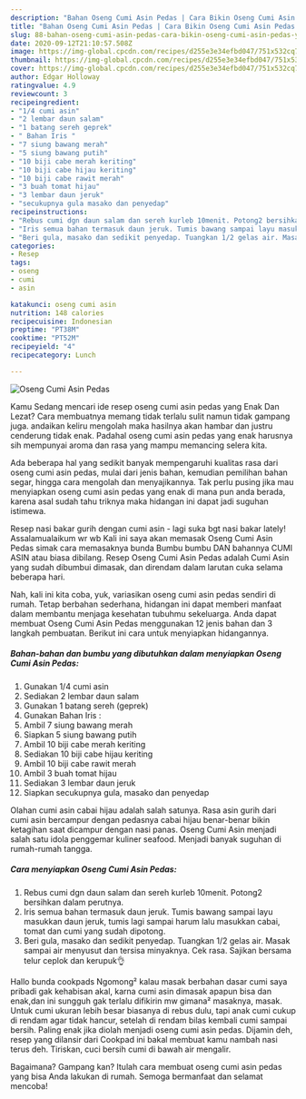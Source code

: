 ```yaml
---
description: "Bahan Oseng Cumi Asin Pedas | Cara Bikin Oseng Cumi Asin Pedas Yang Paling Enak"
title: "Bahan Oseng Cumi Asin Pedas | Cara Bikin Oseng Cumi Asin Pedas Yang Paling Enak"
slug: 88-bahan-oseng-cumi-asin-pedas-cara-bikin-oseng-cumi-asin-pedas-yang-paling-enak
date: 2020-09-12T21:10:57.508Z
image: https://img-global.cpcdn.com/recipes/d255e3e34efbd047/751x532cq70/oseng-cumi-asin-pedas-foto-resep-utama.jpg
thumbnail: https://img-global.cpcdn.com/recipes/d255e3e34efbd047/751x532cq70/oseng-cumi-asin-pedas-foto-resep-utama.jpg
cover: https://img-global.cpcdn.com/recipes/d255e3e34efbd047/751x532cq70/oseng-cumi-asin-pedas-foto-resep-utama.jpg
author: Edgar Holloway
ratingvalue: 4.9
reviewcount: 3
recipeingredient:
- "1/4 cumi asin"
- "2 lembar daun salam"
- "1 batang sereh geprek"
- " Bahan Iris "
- "7 siung bawang merah"
- "5 siung bawang putih"
- "10 biji cabe merah keriting"
- "10 biji cabe hijau keriting"
- "10 biji cabe rawit merah"
- "3 buah tomat hijau"
- "3 lembar daun jeruk"
- "secukupnya gula masako dan penyedap"
recipeinstructions:
- "Rebus cumi dgn daun salam dan sereh kurleb 10menit. Potong2 bersihkan dalam perutnya."
- "Iris semua bahan termasuk daun jeruk. Tumis bawang sampai layu masukkan daun jeruk, tumis lagi sampai harum lalu masukkan cabai, tomat dan cumi yang sudah dipotong."
- "Beri gula, masako dan sedikit penyedap. Tuangkan 1/2 gelas air. Masak sampai air menyusut dan tersisa minyaknya. Cek rasa. Sajikan bersama telur ceplok dan kerupuk👌"
categories:
- Resep
tags:
- oseng
- cumi
- asin

katakunci: oseng cumi asin 
nutrition: 148 calories
recipecuisine: Indonesian
preptime: "PT38M"
cooktime: "PT52M"
recipeyield: "4"
recipecategory: Lunch

---
```



![Oseng Cumi Asin Pedas](https://img-global.cpcdn.com/recipes/d255e3e34efbd047/751x532cq70/oseng-cumi-asin-pedas-foto-resep-utama.jpg)

Kamu Sedang mencari ide resep oseng cumi asin pedas yang Enak Dan Lezat? Cara membuatnya memang tidak terlalu sulit namun tidak gampang juga. andaikan keliru mengolah maka hasilnya akan hambar dan justru cenderung tidak enak. Padahal oseng cumi asin pedas yang enak harusnya sih mempunyai aroma dan rasa yang mampu memancing selera kita.

Ada beberapa hal yang sedikit banyak mempengaruhi kualitas rasa dari oseng cumi asin pedas, mulai dari jenis bahan, kemudian pemilihan bahan segar, hingga cara mengolah dan menyajikannya. Tak perlu pusing jika mau menyiapkan oseng cumi asin pedas yang enak di mana pun anda berada, karena asal sudah tahu triknya maka hidangan ini dapat jadi suguhan istimewa.

Resep nasi bakar gurih dengan cumi asin - lagi suka bgt nasi bakar lately! Assalamualaikum wr wb Kali ini saya akan memasak Oseng Cumi Asin Pedas simak cara memasaknya bunda Bumbu bumbu DAN bahannya CUMI ASIN atau biasa dibilang. Resep Oseng Cumi Asin Pedas adalah Cumi Asin yang sudah dibumbui dimasak, dan direndam dalam larutan cuka selama beberapa hari.


Nah, kali ini kita coba, yuk, variasikan oseng cumi asin pedas sendiri di rumah. Tetap berbahan sederhana, hidangan ini dapat memberi manfaat dalam membantu menjaga kesehatan tubuhmu sekeluarga. Anda dapat membuat Oseng Cumi Asin Pedas menggunakan 12 jenis bahan dan 3 langkah pembuatan. Berikut ini cara untuk menyiapkan hidangannya.

<!--inarticleads1-->

##### Bahan-bahan dan bumbu yang dibutuhkan dalam menyiapkan Oseng Cumi Asin Pedas:

1. Gunakan 1/4 cumi asin
1. Sediakan 2 lembar daun salam
1. Gunakan 1 batang sereh (geprek)
1. Gunakan  Bahan Iris :
1. Ambil 7 siung bawang merah
1. Siapkan 5 siung bawang putih
1. Ambil 10 biji cabe merah keriting
1. Sediakan 10 biji cabe hijau keriting
1. Ambil 10 biji cabe rawit merah
1. Ambil 3 buah tomat hijau
1. Sediakan 3 lembar daun jeruk
1. Siapkan secukupnya gula, masako dan penyedap


Olahan cumi asin cabai hijau adalah salah satunya. Rasa asin gurih dari cumi asin bercampur dengan pedasnya cabai hijau benar-benar bikin ketagihan saat dicampur dengan nasi panas. Oseng Cumi Asin menjadi salah satu idola penggemar kuliner seafood. Menjadi banyak suguhan di rumah-rumah tangga. 

<!--inarticleads2-->

##### Cara menyiapkan Oseng Cumi Asin Pedas:

1. Rebus cumi dgn daun salam dan sereh kurleb 10menit. Potong2 bersihkan dalam perutnya.
1. Iris semua bahan termasuk daun jeruk. Tumis bawang sampai layu masukkan daun jeruk, tumis lagi sampai harum lalu masukkan cabai, tomat dan cumi yang sudah dipotong.
1. Beri gula, masako dan sedikit penyedap. Tuangkan 1/2 gelas air. Masak sampai air menyusut dan tersisa minyaknya. Cek rasa. Sajikan bersama telur ceplok dan kerupuk👌


Hallo bunda cookpads Ngomong² kalau masak berbahan dasar cumi saya pribadi gak kehabisan akal, karna cumi asin dimasak apapun bisa dan enak,dan ini sungguh gak terlalu difikirin mw gimana² masaknya, masak. Untuk cumi ukuran lebih besar biasanya di rebus dulu, tapi anak cumi cukup di rendam agar tidak hancur, setelah di rendam bilas kembali cumi sampai bersih. Paling enak jika diolah menjadi oseng cumi asin pedas. Dijamin deh, resep yang dilansir dari Cookpad ini bakal membuat kamu nambah nasi terus deh. Tiriskan, cuci bersih cumi di bawah air mengalir. 

Bagaimana? Gampang kan? Itulah cara membuat oseng cumi asin pedas yang bisa Anda lakukan di rumah. Semoga bermanfaat dan selamat mencoba!
